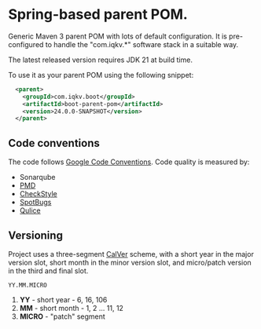 # Spring-based parent POM.

Generic Maven 3 parent POM with lots of default configuration. It is pre-configured to handle the "com.iqkv.\*" software
stack in a suitable way.

The latest released version requires JDK 21 at build time.

To use it as your parent POM using the following snippet:

```xml
  <parent>
    <groupId>com.iqkv.boot</groupId>
    <artifactId>boot-parent-pom</artifactId>
    <version>24.0.0-SNAPSHOT</version>
  </parent>
```

## Code conventions

The code follows [Google Code Conventions](https://google.github.io/styleguide/javaguide.html). Code quality is measured by:

- Sonarqube
- [PMD](https://pmd.github.io/)
- [CheckStyle](https://checkstyle.sourceforge.io/)
- [SpotBugs](https://spotbugs.github.io/)
- [Qulice](https://www.qulice.com/)

## Versioning

Project uses a three-segment [CalVer](https://calver.org/) scheme, with a short year in the major version slot, short month in the minor version slot, and micro/patch version in the third
and final slot.

```
YY.MM.MICRO
```

1. **YY** - short year - 6, 16, 106
1. **MM** - short month - 1, 2 ... 11, 12
1. **MICRO** - "patch" segment
